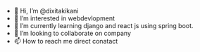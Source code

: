 - 👋 Hi, I’m @dixitakikani
- 👀 I’m interested in webdevlopment
- 🌱 I’m currently learning django and react js using spring boot.
- 💞️ I’m looking to collaborate on company
- 📫 How to reach me direct conatact

<!---
dixitakikani/dixitakikani is a ✨ special ✨ repository because its `README.md` (this file) appears on your GitHub profile.
You can click the Preview link to take a look at your changes.
--->
